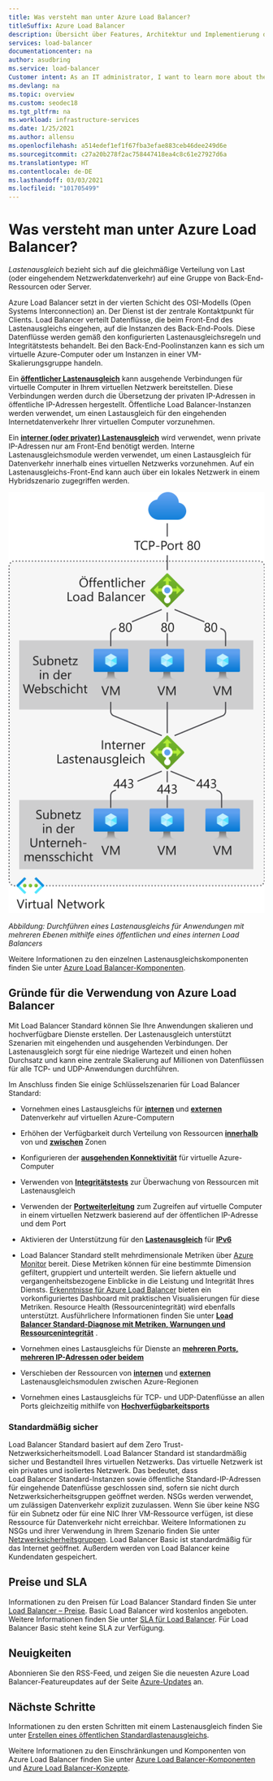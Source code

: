 ```yaml
---
title: Was versteht man unter Azure Load Balancer?
titleSuffix: Azure Load Balancer
description: Übersicht über Features, Architektur und Implementierung des Azure Load Balancers. Hier erfahren Sie, wie Load Balancer funktioniert und wie Sie den Dienst in der Cloud verwenden.
services: load-balancer
documentationcenter: na
author: asudbring
ms.service: load-balancer
Customer intent: As an IT administrator, I want to learn more about the Azure Load Balancer service and what I can use it for.
ms.devlang: na
ms.topic: overview
ms.custom: seodec18
ms.tgt_pltfrm: na
ms.workload: infrastructure-services
ms.date: 1/25/2021
ms.author: allensu
ms.openlocfilehash: a514edef1ef1f67fba3efae883ceb46dee249d6e
ms.sourcegitcommit: c27a20b278f2ac758447418ea4c8c61e27927d6a
ms.translationtype: HT
ms.contentlocale: de-DE
ms.lasthandoff: 03/03/2021
ms.locfileid: "101705499"
---
```

# <a name="what-is-azure-load-balancer"></a>Was versteht man unter Azure Load Balancer?

*Lastenausgleich* bezieht sich auf die gleichmäßige Verteilung von Last (oder eingehendem Netzwerkdatenverkehr) auf eine Gruppe von Back-End-Ressourcen oder Server. 

Azure Load Balancer setzt in der vierten Schicht des OSI-Modells (Open Systems Interconnection) an. Der Dienst ist der zentrale Kontaktpunkt für Clients. Load Balancer verteilt Datenflüsse, die beim Front-End des Lastenausgleichs eingehen, auf die Instanzen des Back-End-Pools. Diese Datenflüsse werden gemäß den konfigurierten Lastenausgleichsregeln und Integritätstests behandelt. Bei den Back-End-Poolinstanzen kann es sich um virtuelle Azure-Computer oder um Instanzen in einer VM-Skalierungsgruppe handeln.

Ein **[öffentlicher Lastenausgleich](./components.md#frontend-ip-configurations)** kann ausgehende Verbindungen für virtuelle Computer in Ihrem virtuellen Netzwerk bereitstellen. Diese Verbindungen werden durch die Übersetzung der privaten IP-Adressen in öffentliche IP-Adressen hergestellt. Öffentliche Load Balancer-Instanzen werden verwendet, um einen Lastausgleich für den eingehenden Internetdatenverkehr Ihrer virtuellen Computer vorzunehmen.

Ein **[interner (oder privater) Lastenausgleich](./components.md#frontend-ip-configurations)** wird verwendet, wenn private IP-Adressen nur am Front-End benötigt werden. Interne Lastenausgleichsmodule werden verwendet, um einen Lastausgleich für Datenverkehr innerhalb eines virtuellen Netzwerks vorzunehmen. Auf ein Lastenausgleichs-Front-End kann auch über ein lokales Netzwerk in einem Hybridszenario zugegriffen werden.

<p align="center">
  <img src="./media/load-balancer-overview/load-balancer.svg" alt="Figure depicts both public and internal load balancers directing traffic to port 80 on multiple servers on a Web tier and port 443 on multiple servers on a business tier." width="512" title="Azure Load Balancer">
</p>

*Abbildung: Durchführen eines Lastenausgleichs für Anwendungen mit mehreren Ebenen mithilfe eines öffentlichen und eines internen Load Balancers*

Weitere Informationen zu den einzelnen Lastenausgleichskomponenten finden Sie unter [Azure Load Balancer-Komponenten](./components.md).

## <a name="why-use-azure-load-balancer"></a>Gründe für die Verwendung von Azure Load Balancer
Mit Load Balancer Standard können Sie Ihre Anwendungen skalieren und hochverfügbare Dienste erstellen. Der Lastenausgleich unterstützt Szenarien mit eingehenden und ausgehenden Verbindungen. Der Lastenausgleich sorgt für eine niedrige Wartezeit und einen hohen Durchsatz und kann eine zentrale Skalierung auf Millionen von Datenflüssen für alle TCP- und UDP-Anwendungen durchführen.

Im Anschluss finden Sie einige Schlüsselszenarien für Load Balancer Standard:

- Vornehmen eines Lastausgleichs für **[internen](./quickstart-load-balancer-standard-internal-portal.md)** und **[externen](./quickstart-load-balancer-standard-public-portal.md)** Datenverkehr auf virtuellen Azure-Computern

- Erhöhen der Verfügbarkeit durch Verteilung von Ressourcen **[innerhalb](./tutorial-load-balancer-standard-public-zonal-portal.md)** von und **[zwischen](./tutorial-load-balancer-standard-public-zone-redundant-portal.md)** Zonen

- Konfigurieren der **[ausgehenden Konnektivität](./load-balancer-outbound-connections.md)** für virtuelle Azure-Computer

- Verwenden von **[Integritätstests](./load-balancer-custom-probe-overview.md)** zur Überwachung von Ressourcen mit Lastenausgleich

- Verwenden der **[Portweiterleitung](./tutorial-load-balancer-port-forwarding-portal.md)** zum Zugreifen auf virtuelle Computer in einem virtuellen Netzwerk basierend auf der öffentlichen IP-Adresse und dem Port

- Aktivieren der Unterstützung für den **[Lastenausgleich](../virtual-network/virtual-network-ipv4-ipv6-dual-stack-standard-load-balancer-powershell.md)** für **[IPv6](../virtual-network/ipv6-overview.md)**

- Load Balancer Standard stellt mehrdimensionale Metriken über [Azure Monitor](../azure-monitor/overview.md) bereit.  Diese Metriken können für eine bestimmte Dimension gefiltert, gruppiert und unterteilt werden.  Sie liefern aktuelle und vergangenheitsbezogene Einblicke in die Leistung und Integrität Ihres Diensts. [Erkenntnisse für Azure Load Balancer](./load-balancer-insights.md) bieten ein vorkonfiguriertes Dashboard mit praktischen Visualisierungen für diese Metriken.  Resource Health (Ressourcenintegrität) wird ebenfalls unterstützt. Ausführlichere Informationen finden Sie unter **[Load Balancer Standard-Diagnose mit Metriken, Warnungen und Ressourcenintegrität](load-balancer-standard-diagnostics.md)** .

- Vornehmen eines Lastausgleichs für Dienste an **[mehreren Ports, mehreren IP-Adressen oder beidem](./load-balancer-multivip-overview.md)**

- Verschieben der Ressourcen von **[internen](./move-across-regions-internal-load-balancer-portal.md)** und **[externen](./move-across-regions-external-load-balancer-portal.md)** Lastenausgleichsmodulen zwischen Azure-Regionen

- Vornehmen eines Lastausgleichs für TCP- und UDP-Datenflüsse an allen Ports gleichzeitig mithilfe von **[Hochverfügbarkeitsports](./load-balancer-ha-ports-overview.md)**

### <a name="secure-by-default"></a><a name="securebydefault"></a>Standardmäßig sicher

Load Balancer Standard basiert auf dem Zero Trust-Netzwerksicherheitsmodell. Load Balancer Standard ist standardmäßig sicher und Bestandteil Ihres virtuellen Netzwerks. Das virtuelle Netzwerk ist ein privates und isoliertes Netzwerk.  Das bedeutet, dass Load Balancer Standard-Instanzen sowie öffentliche Standard-IP-Adressen für eingehende Datenflüsse geschlossen sind, sofern sie nicht durch Netzwerksicherheitsgruppen geöffnet werden. NSGs werden verwendet, um zulässigen Datenverkehr explizit zuzulassen.  Wenn Sie über keine NSG für ein Subnetz oder für eine NIC Ihrer VM-Ressource verfügen, ist diese Ressource für Datenverkehr nicht erreichbar. Weitere Informationen zu NSGs und ihrer Verwendung in Ihrem Szenario finden Sie unter [Netzwerksicherheitsgruppen](../virtual-network/network-security-groups-overview.md).
Load Balancer Basic ist standardmäßig für das Internet geöffnet. Außerdem werden von Load Balancer keine Kundendaten gespeichert.

## <a name="pricing-and-sla"></a>Preise und SLA

Informationen zu den Preisen für Load Balancer Standard finden Sie unter [Load Balancer – Preise](https://azure.microsoft.com/pricing/details/load-balancer/).
Basic Load Balancer wird kostenlos angeboten.
Weitere Informationen finden Sie unter [SLA für Load Balancer](https://aka.ms/lbsla). Für Load Balancer Basic steht keine SLA zur Verfügung.

## <a name="whats-new"></a>Neuigkeiten

Abonnieren Sie den RSS-Feed, und zeigen Sie die neuesten Azure Load Balancer-Featureupdates auf der Seite [Azure-Updates](https://azure.microsoft.com/updates/?category=networking&query=load%20balancer) an.

## <a name="next-steps"></a>Nächste Schritte

Informationen zu den ersten Schritten mit einem Lastenausgleich finden Sie unter [Erstellen eines öffentlichen Standardlastenausgleichs](quickstart-load-balancer-standard-public-portal.md).

Weitere Informationen zu den Einschränkungen und Komponenten von Azure Load Balancer finden Sie unter [Azure Load Balancer-Komponenten](./components.md) und [Azure Load Balancer-Konzepte](./concepts.md).